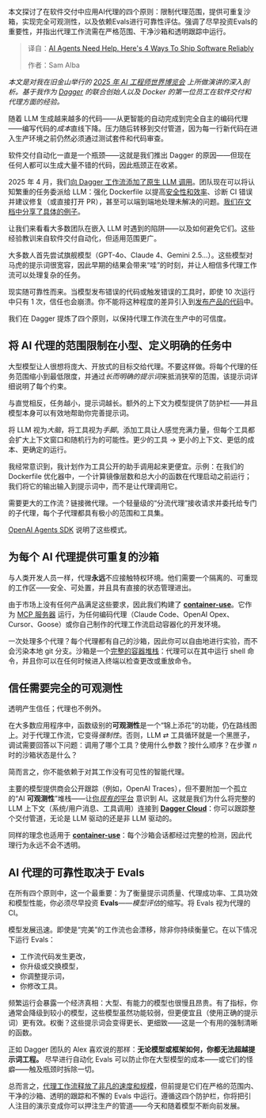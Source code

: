 
<!--
title: AI Agents求助：软件可靠交付的四大秘诀
cover: https://cdn.thenewstack.io/media/2025/07/79cfde19-tai-bui-lxg8spogmde-unsplash-scaled.jpg
summary: 本文探讨了在软件交付中应用AI代理的四个原则：限制代理范围，提供可重复沙箱，实现完全可观测性，以及依赖Evals进行可靠性评估。强调了尽早投资Evals的重要性，并指出代理工作流需在严格范围、干净沙箱和透明跟踪中运行。
-->

本文探讨了在软件交付中应用AI代理的四个原则：限制代理范围，提供可重复沙箱，实现完全可观测性，以及依赖Evals进行可靠性评估。强调了尽早投资Evals的重要性，并指出代理工作流需在严格范围、干净沙箱和透明跟踪中运行。

> 译自：[AI Agents Need Help. Here's 4 Ways To Ship Software Reliably](https://thenewstack.io/ai-agents-need-help-heres-4-ways-to-ship-software-reliably/)
> 
> 作者：Sam Alba

*本文是对我在旧金山举行的 [2025 年 AI 工程师世界博览会](https://youtu.be/l65so0OoJeo?si=7RtwVDUnQRwpvbOJ) 上所做演讲的深入剖析。基于我作为 [Dagger](https://dagger.io/) 的联合创始人以及 Docker 的第一位员工在软件交付和代理方面的经验。*

随着 LLM 生成越来越多的代码——从更智能的自动完成到完全自主的编码代理——编写代码的*成本*直线下降。压力随后转移到交付管道，因为每一行新代码在进入生产环境之前仍然必须通过测试套件和代码审查。

软件交付自动化一直是一个瓶颈——这就是我们推出 Dagger 的原因——但现在任何人都可以生成大量不错的代码，因此瓶颈正在收紧。

2025 年 4 月，我们[向 Dagger 工作流添加了原生 LLM 调用](https://dagger.io/blog/llm)。团队现在可以将认知繁重的任务委派给 LLM：强化 Dockerfile 以提高[安全性和效率](https://thenewstack.io/devsecops-tools-that-offer-security-efficiency-and-quality/)、诊断 CI 错误并建议修复（或直接打开 PR），甚至可以端到端地处理未解决的问题。[我们在文档中分享了具体的例子](https://docs.dagger.io/examples)。

让我们来看看大多数团队在嵌入 LLM 时遇到的陷阱——以及如何避免它们。这些经验教训来自软件交付自动化，但适用范围更广。

大多数人首先尝试旗舰模型（GPT-4o、Claude 4、Gemini 2.5…）。这些模型对马虎的提示词很宽容，因此早期的结果会带来“哇”的时刻，并让人相信多代理工作流可以处理复杂的任务。

现实随可靠性而来。当模型发布错误的代码或触发错误的工具时，即使 10 次运行中只有 1 次，信任也会崩溃。你不能将这种程度的差异引入到[发布产品的代码](https://thenewstack.io/agile-coding-production-requires-agile-security/)中。

我们在 Dagger 提炼了四个原则，以保持代理工作流在生产中的可信度。

## 将 AI 代理的范围限制在小型、定义明确的任务中

大型模型让人很想将庞大、开放式的目标交给代理。不要这样做。将每个代理的任务范围缩小到最低限度，并通过*长而明确的提示词*来抵消狭窄的范围，该提示词详细说明了每个约束。

与直觉相反，任务越小，提示词越长。额外的上下文为模型提供了防护栏——并且模型本身可以有效地帮助你完善提示词。

将 LLM 视为*大脑*，将工具视为*手脚*。添加工具让人感觉充满力量，但每个工具都会扩大上下文窗口和随机行为的可能性。更少的工具 → 更小的上下文、更低的成本、更确定的运行。

我经常意识到，我计划作为工具公开的助手调用起来更便宜。示例：在我们的 Dockerfile 优化器中，一个计算镜像层数和总大小的函数在代理启动之前运行；我们将它的输出输入到提示词中，而不是让代理调用它。

需要更大的工作流？链接微代理。一个轻量级的“分流代理”接收请求并委托给专门的子代理，每个子代理都具有极小的范围和工具集。

[OpenAI Agents SDK](https://github.com/openai/openai-agents-python/tree/ad80f788b9a9c37ab76018824073103b88f154d7/examples/agent_patterns#agents-as-tools) 说明了这些模式。

## 为每个 AI 代理提供可重复的沙箱

与人类开发人员一样，代理**永远**不应接触特权环境。他们需要一个隔离的、可重现的工作区——安全、可处置，并且具有直接的状态管理进出。

由于市场上没有任何产品满足这些要求，因此我们构建了 [**container-use**](https://github.com/dagger/container-use/)。它作为 [MCP 服务器](https://modelcontextprotocol.io/introduction) 运行，为任何编码代理（Claude Code、OpenAI Opex、Cursor、Goose）或你自己制作的代理工作流启动容器化的开发环境。

一次处理多个代理？每个代理都有自己的沙箱，因此你可以自由地进行实验，而不会污染本地 git 分支。沙箱是一个[完整的容器堆栈](https://thenewstack.io/webassembly-users-a-mix-of-backend-and-full-stack-developers/)：代理可以在其中运行 shell 命令，并且你可以在任何时候进入终端以检查更改或重放命令。

## 信任需要完全的**可观测性**

透明产生信任；代理也不例外。

在大多数应用程序中，函数级别的**可观测性**是一个“锦上添花”的功能，仍在路线图上。对于代理工作流，它变得*强制性*。否则，LLM ⇄ 工具循环就是一个黑匣子，调试需要回答以下问题：调用了哪个工具？使用什么参数？按什么顺序？在步骤 *n* 时的沙箱状态是什么？

简而言之，你不能依赖于对其工作没有可见性的智能代理。

主要的模型提供商会公开跟踪（例如，OpenAI Traces），但不要附加一个孤立的“AI **可观测性**”堆栈——让[你*现有的*平台](https://thenewstack.io/the-3-paradoxes-of-cloud-native-platform-engineering/) 意识到 AI。这就是我们为什么将完整的 LLM 上下文（系统/用户消息、工具调用）连接到 [**Dagger Cloud**](https://dagger.cloud)：你可以跟踪整个交付管道，无论是 LLM 驱动的还是非 LLM 驱动的。

同样的理念也适用于 [**container-use**](https://github.com/dagger/container-use/)：每个沙箱会话都经过完整的检测，因此代理行为永远不会不透明。

## AI 代理的可靠性取决于 Evals

在所有四个原则中，这一个最重要：为了衡量提示词质量、代理成功率、工具功效和模型性能，你必须尽早投资 **Evals**——*模型评估*的缩写。将 Evals 视为代理的 CI。

模型发展迅速。即使是“完美”的工作流也会漂移，除非你持续衡量它。在以下情况下运行 Evals：

* 工作流代码发生更改，
* 你升级或交换模型，
* 你调整提示词，
* 你修改工具。

频繁运行会暴露一个经济真相：大型、有能力的模型也很慢且昂贵。有了指标，你通常会降级到较小的模型，这些模型虽然功能较弱，但更便宜且（使用正确的提示词）更有效。权衡？这些提示词会变得更长、更细致——这是一个有用的强制清晰的函数。

正如 Dagger 团队的 Alex 喜欢说的那样：**无论模型或框架如何，你都无法超越提示词工程。** 尽早进行自动化 Evals 可以防止你在大型模型的成本——或它们的怪癖——触及瓶颈时拆除一切。

总而言之，[代理工作流释放了非凡的速度和规模](https://thenewstack.io/cloud-native-and-open-source-help-scale-agentic-ai-workflows/)，但前提是它们在严格的范围内、干净的沙箱、透明的跟踪和不懈的 Evals 中运行。遵循这四个防护栏，你将把引人注目的演示变成你可以押注生产的管道——今天和随着模型不断向前发展。